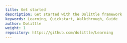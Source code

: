 ```yaml
---
title: Get started
description: Get started with the Dolittle framework
keywords: Learning, Quickstart, Walkthrough, Guide
author: Dolittle
weight: 1
repository: https://github.com/dolittle/Learning
---
```


